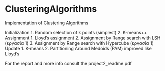 # ClusteringAlgorithms
Implementation of Clustering Algorithms

Initialization
1.
Random selection of k points (simplest) 
2.
K-means++  
Assignment
1.
Lloyd’s assignment
2.
Assignment by Range search with LSH (εργασία 1)
3.
Assignment by Range search with Hypercube (εργασία 1)
Update
1.
K-means
2.
Partitioning Around Medoids (PAM) improved like Lloyd’s

For the report and more info consult the project2_readme.pdf
